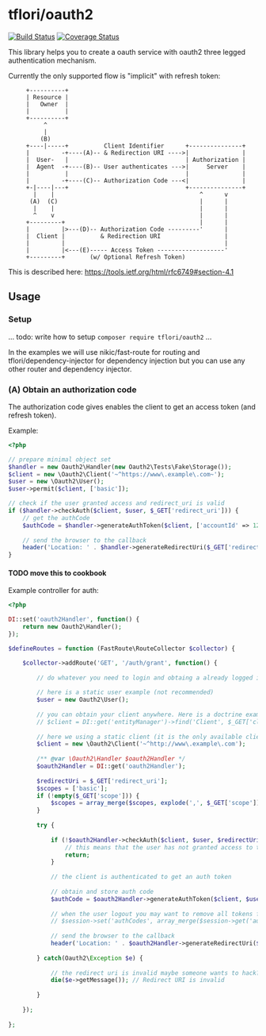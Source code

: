 # tflori/oauth2

[![Build Status](https://travis-ci.org/tflori/oauth2.svg?branch=master)](https://travis-ci.org/tflori/oauth2)
[![Coverage Status](https://coveralls.io/repos/github/tflori/oauth2/badge.svg?branch=master)](https://coveralls.io/github/tflori/oauth2?branch=master)

This library helps you to create a oauth service with oauth2 three legged authentication mechanism.

Currently the only supported flow is "implicit" with refresh token:

```
     +----------+
     | Resource |
     |   Owner  |
     |          |
     +----------+
          ^
          |
         (B)
     +----|-----+          Client Identifier      +---------------+
     |         -+----(A)-- & Redirection URI ---->|               |
     |  User-   |                                 | Authorization |
     |  Agent  -+----(B)-- User authenticates --->|     Server    |
     |          |                                 |               |
     |         -+----(C)-- Authorization Code ---<|               |
     +-|----|---+                                 +---------------+
       |    |                                         ^      v
      (A)  (C)                                        |      |
       |    |                                         |      |
       ^    v                                         |      |
     +---------+                                      |      |
     |         |>---(D)-- Authorization Code ---------'      |
     |  Client |          & Redirection URI                  |
     |         |                                             |
     |         |<---(E)----- Access Token -------------------'
     +---------+       (w/ Optional Refresh Token)
```

This is described here: https://tools.ietf.org/html/rfc6749#section-4.1

## Usage

### Setup

... todo: write how to setup `composer require tflori/oauth2` ...

In the examples we will use nikic/fast-route for routing and tflori/dependency-injector for dependency injection but
you can use any other router and dependency injector.


### (A) Obtain an authorization code

The authorization code gives enables the client to get an access token (and refresh token).

Example:
```php
<?php

// prepare minimal object set
$handler = new Oauth2\Handler(new Oauth2\Tests\Fake\Storage());
$client = new \Oauth2\Client('~^https://www\.example\.com~');
$user = new \Oauth2\User();
$user->permit($client, ['basic']);

// check if the user granted access and redirect_uri is valid
if ($handler->checkAuth($client, $user, $_GET['redirect_uri'])) {
    // get the authCode
    $authCode = $handler->generateAuthToken($client, ['accountId' => 123, 'email' => 'john.doe@example.com']);
    
    // send the browser to the callback
    header('Location: ' . $handler->generateRedirectUri($_GET['redirect_uri'], $authCode));
}
```

#### TODO move this to cookbook 

Example controller for auth:
```php
<?php

DI::set('oauth2Handler', function() {
    return new Oauth2\Handler();
});

$defineRoutes = function (FastRoute\RouteCollector $collector) {

    $collector->addRoute('GET', '/auth/grant', function() {
    
        // do whatever you need to login and obtaing a already logged in user (session?)
        
        // here is a static user example (not recommended)
        $user = new Oauth2\User();
        
        // you can obtain your client anywhere. Here is a doctrine example:
        // $client = DI::get('entityManager')->find('Client', $_GET['client_id']);
        
        // here we using a static client (it is the only available client)
        $client = new \Oauth2\Client('~^http://www\.example\.com');
        
        /** @var \Oauth2\Handler $oauth2Handler */
        $oauth2Handler = DI::get('oauth2Handler');
        
        $redirectUri = $_GET['redirect_uri'];
        $scopes = ['basic'];
        if (!empty($_GET['scope'])) {
            $scopes = array_merge($scopes, explode(',', $_GET['scope']));
        }
        
        try {
        
            if (!$oauth2Handler->checkAuth($client, $user, $redirectUri, $scopes)) {
                // this means that the user has not granted access to the client (should he? how? - up to you)
                return; 
            }
            
            // the client is authenticated to get an auth token
            
            // obtain and store auth code
            $authCode = $oauth2Handler->generateAuthToken($client, $user);
            
            // when the user logout you may want to remove all tokens for this auth code - so store it
            // $session->set('authCodes', array_merge($session->get('authCodes', []), [$authCode])); 
            
            // send the browser to the callback
            header('Location: ' . $oauth2Handler->generateRedirectUri($redirectUri, $authCode));
            
        } catch(Oauth2\Exception $e) {
        
            // the redirect uri is invalid maybe someone wants to hack? or DOS?
            die($e->getMessage()); // Redirect URI is invalid
            
        }
        
    });
    
};
```
